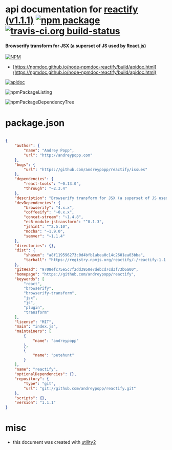 # api documentation for  [reactify (v1.1.1)](https://github.com/andreypopp/reactify)  [![npm package](https://img.shields.io/npm/v/npmdoc-reactify.svg?style=flat-square)](https://www.npmjs.org/package/npmdoc-reactify) [![travis-ci.org build-status](https://api.travis-ci.org/npmdoc/node-npmdoc-reactify.svg)](https://travis-ci.org/npmdoc/node-npmdoc-reactify)
#### Browserify transform for JSX (a superset of JS used by React.js)

[![NPM](https://nodei.co/npm/reactify.png?downloads=true&downloadRank=true&stars=true)](https://www.npmjs.com/package/reactify)

- [https://npmdoc.github.io/node-npmdoc-reactify/build/apidoc.html](https://npmdoc.github.io/node-npmdoc-reactify/build/apidoc.html)

[![apidoc](https://npmdoc.github.io/node-npmdoc-reactify/build/screenCapture.buildCi.browser.%252Ftmp%252Fbuild%252Fapidoc.html.png)](https://npmdoc.github.io/node-npmdoc-reactify/build/apidoc.html)

![npmPackageListing](https://npmdoc.github.io/node-npmdoc-reactify/build/screenCapture.npmPackageListing.svg)

![npmPackageDependencyTree](https://npmdoc.github.io/node-npmdoc-reactify/build/screenCapture.npmPackageDependencyTree.svg)



# package.json

```json

{
    "author": {
        "name": "Andrey Popp",
        "url": "http://andreypopp.com"
    },
    "bugs": {
        "url": "https://github.com/andreypopp/reactify/issues"
    },
    "dependencies": {
        "react-tools": "~0.13.0",
        "through": "~2.3.4"
    },
    "description": "Browserify transform for JSX (a superset of JS used by React.js)",
    "devDependencies": {
        "browserify": "4.x.x",
        "coffeeify": "~0.x.x",
        "concat-stream": "~1.4.8",
        "es6-module-jstransform": "^0.1.3",
        "jshint": "^2.5.10",
        "mocha": "~1.9.0",
        "semver": "~1.1.4"
    },
    "directories": {},
    "dist": {
        "shasum": "a8f119596273c0d4bfb1abea0c14c2601ea03bba",
        "tarball": "https://registry.npmjs.org/reactify/-/reactify-1.1.1.tgz"
    },
    "gitHead": "9708efc75e5c7f2dd3950e7debcd7cd3f73b6a00",
    "homepage": "https://github.com/andreypopp/reactify",
    "keywords": [
        "react",
        "browserify",
        "browserify-transform",
        "jsx",
        "js",
        "plugin",
        "transform"
    ],
    "license": "MIT",
    "main": "index.js",
    "maintainers": [
        {
            "name": "andreypopp"
        },
        {
            "name": "petehunt"
        }
    ],
    "name": "reactify",
    "optionalDependencies": {},
    "repository": {
        "type": "git",
        "url": "git://github.com/andreypopp/reactify.git"
    },
    "scripts": {},
    "version": "1.1.1"
}
```



# misc
- this document was created with [utility2](https://github.com/kaizhu256/node-utility2)
